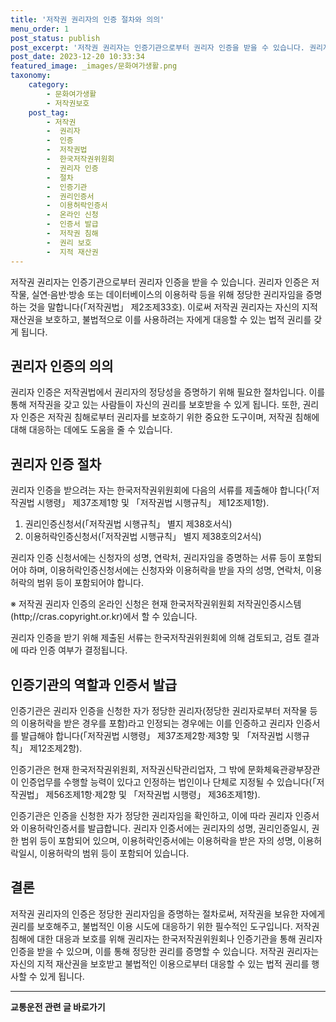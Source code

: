 ```yaml
---
title: '저작권 권리자의 인증 절차와 의의'
menu_order: 1
post_status: publish
post_excerpt: '저작권 권리자는 인증기관으로부터 권리자 인증을 받을 수 있습니다. 권리자 인증은 저작물, 실연 음반 방송 또는 데이터베이스의 이용허락 등을 위해 정당한 권리자임을 증명하는 것을 말합니다  저작권법  제2조제33호 . 이로써 저작권 권리자는 자신의 지적 재산권을 보호하고, 불법적으로 이를 사용하려는 자에게 대응할 수 있는 법적 권리를 갖게 됩니다.'
post_date: 2023-12-20 10:33:34
featured_image: _images/문화여가생활.png
taxonomy:
    category:
        - 문화여가생활
        - 저작권보호
    post_tag:
        - 저작권
        -  권리자
        -  인증
        -  저작권법
        -  한국저작권위원회
        -  권리자 인증
        -  절차
        -  인증기관
        -  권리인증서
        -  이용허락인증서
        -  온라인 신청
        -  인증서 발급
        -  저작권 침해
        -  권리 보호
        -  지적 재산권
---
```



저작권 권리자는 인증기관으로부터 권리자 인증을 받을 수 있습니다. 권리자 인증은 저작물, 실연·음반·방송 또는 데이터베이스의 이용허락 등을 위해 정당한 권리자임을 증명하는 것을 말합니다(「저작권법」 제2조제33호). 이로써 저작권 권리자는 자신의 지적 재산권을 보호하고, 불법적으로 이를 사용하려는 자에게 대응할 수 있는 법적 권리를 갖게 됩니다.

## 권리자 인증의 의의

권리자 인증은 저작권법에서 권리자의 정당성을 증명하기 위해 필요한 절차입니다. 이를 통해 저작권을 갖고 있는 사람들이 자신의 권리를 보호받을 수 있게 됩니다. 또한, 권리자 인증은 저작권 침해로부터 권리자를 보호하기 위한 중요한 도구이며, 저작권 침해에 대해 대응하는 데에도 도움을 줄 수 있습니다.

## 권리자 인증 절차

권리자 인증을 받으려는 자는 한국저작권위원회에 다음의 서류를 제출해야 합니다(「저작권법 시행령」 제37조제1항 및 「저작권법 시행규칙」 제12조제1항).

1. 권리인증신청서(「저작권법 시행규칙」 별지 제38호서식)
2. 이용허락인증신청서(「저작권법 시행규칙」 별지 제38호의2서식)

권리자 인증 신청서에는 신청자의 성명, 연락처, 권리자임을 증명하는 서류 등이 포함되어야 하며, 이용허락인증신청서에는 신청자와 이용허락을 받을 자의 성명, 연락처, 이용허락의 범위 등이 포함되어야 합니다.

※ 저작권 권리자 인증의 온라인 신청은 현재 한국저작권위원회 저작권인증시스템(http;//cras.copyright.or.kr)에서 할 수 있습니다.

권리자 인증을 받기 위해 제출된 서류는 한국저작권위원회에 의해 검토되고, 검토 결과에 따라 인증 여부가 결정됩니다.

## 인증기관의 역할과 인증서 발급

인증기관은 권리자 인증을 신청한 자가 정당한 권리자(정당한 권리자로부터 저작물 등의 이용허락을 받은 경우를 포함)라고 인정되는 경우에는 이를 인증하고 권리자 인증서를 발급해야 합니다(「저작권법 시행령」 제37조제2항·제3항 및 「저작권법 시행규칙」 제12조제2항).

인증기관은 현재 한국저작권위원회, 저작권신탁관리업자, 그 밖에 문화체육관광부장관이 인증업무를 수행할 능력이 있다고 인정하는 법인이나 단체로 지정될 수 있습니다(「저작권법」 제56조제1항·제2항 및 「저작권법 시행령」 제36조제1항).

인증기관은 인증을 신청한 자가 정당한 권리자임을 확인하고, 이에 따라 권리자 인증서와 이용허락인증서를 발급합니다. 권리자 인증서에는 권리자의 성명, 권리인증일시, 권한 범위 등이 포함되어 있으며, 이용허락인증서에는 이용허락을 받은 자의 성명, 이용허락일시, 이용허락의 범위 등이 포함되어 있습니다.

## 결론

저작권 권리자의 인증은 정당한 권리자임을 증명하는 절차로써, 저작권을 보유한 자에게 권리를 보호해주고, 불법적인 이용 시도에 대응하기 위한 필수적인 도구입니다. 저작권 침해에 대한 대응과 보호를 위해 권리자는 한국저작권위원회나 인증기관을 통해 권리자 인증을 받을 수 있으며, 이를 통해 정당한 권리를 증명할 수 있습니다. 저작권 권리자는 자신의 지적 재산권을 보호받고 불법적인 이용으로부터 대응할 수 있는 법적 권리를 행사할 수 있게 됩니다.
<!-- wp:separator -->
<hr class="wp-block-separator has-alpha-channel-opacity"/>
<!-- /wp:separator -->

<!-- wp:group {"backgroundColor":"base","layout":{"type":"constrained"}} -->
<div class="wp-block-group has-base-background-color has-background"><!-- wp:paragraph {"align":"center","fontSize":"medium"} -->
<p class="has-text-align-center has-large-font-size"><strong>교통운전 관련 글 바로가기</strong></p>
<!-- /wp:paragraph -->


<!-- wp:latest-posts
{"categories":[{"id":1440,"count":19,"description":"","link":"https://uknowlaw.com/category/%ea%b5%90%ed%86%b5%ec%9a%b4%ec%a0%84/","name":"교통운전","slug":"교통운전","taxonomy":"category","parent":0,"meta":[],"_links":{"self":[{"href":"https://uknowlaw.com/wp-json/wp/v2/categories/1440"}],"collection":[{"href":"https://uknowlaw.com/wp-json/wp/v2/categories"}],"about":[{"href":"https://uknowlaw.com/wp-json/wp/v2/taxonomies/category"}],"wp:post_type":[{"href":"https://uknowlaw.com/wp-json/wp/v2/posts?categories=1440"}],"curies":[{"name":"wp","href":"https://api.w.org/{rel}","templated":true}]}}],"postsToShow":100,"excerptLength":28,"postLayout":"grid","columns":2,"featuredImageAlign":"left","featuredImageSizeSlug":"large","fontSize":"small"} /--></div>
<!-- /wp:group -->